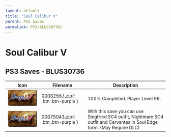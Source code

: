 ```yaml
---
layout: default
title: "Soul Calibur V"
parent: PS3 Saves
permalink: PS3/BLUS30736/
---
```

# Soul Calibur V

## PS3 Saves - BLUS30736

| Icon | Filename | Description |
|------|----------|-------------|
| ![Soul Calibur V](ICON0.PNG) | [00032557.zip](00032557.zip){: .btn .btn-purple } | 100% Completed. Player Level 99. |
| ![Soul Calibur V](ICON0.PNG) | [00075043.zip](00075043.zip){: .btn .btn-purple } | With this save you can use Siegfried SC4 outfit, Nightmare SC4 outfit and Cervantes in Soul Edge form. (May Require DLC) |
